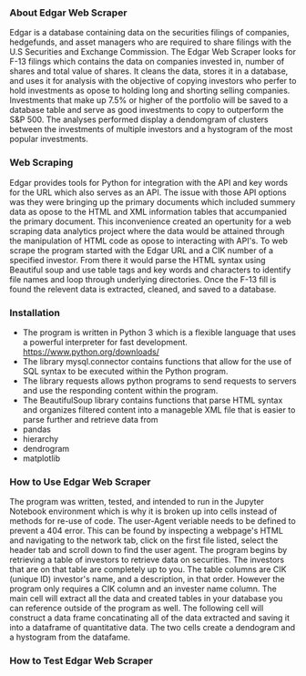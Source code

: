 ### About Edgar Web Scraper
Edgar is a database containing data on the securities filings of companies, hedgefunds, and asset managers who are required to share filings with the U.S Securities and Exchange Commission. The Edgar Web Scraper looks for F-13 filings which contains the data on companies invested in, number of shares and total value of shares. It cleans the data, stores it in a database, and uses it for analysis with the objective of copying investors who perfer to hold investments as opose to holding long and shorting selling companies. Investments that make up 7.5% or higher of the portfolio will be saved to a database table and serve as good investments to copy to outperform the S&P 500. The analyses performed display a dendomgram of clusters between the investments of multiple investors and a hystogram of the most popular investments.

### Web Scraping
Edgar provides tools for Python for integration with the API and key words for the URL which also serves as an API. The issue with those API options was they were bringing up the primary documents which included summery data as opose to the HTML and XML information tables that accumpanied the primary document. This inconvenience created an opertunity for a web scraping data analytics project where the data would be attained through the manipulation of HTML code as opose to interacting with API's. To web scrape the program started with the Edgar URL and a CIK number of a specified investor. From there it would parse the HTML syntax using Beautiful soup and use table tags and key words and characters to identify file names and loop through underlying directories. Once the F-13 fill is found  the relevent data is extracted, cleaned, and saved to a database.

### Installation
- The program is written in Python 3 which is a flexible language that uses a powerful interpreter for fast development. https://www.python.org/downloads/
- The library mysql.connector contains functions that allow for the use of SQL syntax to be executed within the Python program. 
- The library requests allows python programs to send requests to servers and use the responding content within the program.
- The BeautifulSoup library contains functions that parse HTML syntax and organizes filtered content into a manageble XML file that is easier to parse further and retrieve data from
- pandas
- hierarchy
- dendrogram
- matplotlib


### How to Use Edgar Web Scraper
The program was written, tested, and intended to run in the Jupyter Notebook environment which is why it is broken up into cells instead of methods for re-use of code. The user-Agent veriable needs to be defined to prevent a 404 error. This can be found by inspecting a webpage's HTML and navigating to the network tab, click on the first file listed, select the header tab and scroll down to find the user agent. The program begins by retrieving a table of investors to retrieve data on securities. The investors that are on that table are completely up to you. The table columns are CIK (unique ID) investor's name, and a description, in that order. However the program only requires a CIK column and an invester name column. The main cell will extract all the data and created tables in your database you can reference outside of the program as well. The following cell will construct a data frame concatinating all of the data extracted and saving it into a dataframe of quantitative data. The two cells create a dendogram and a hystogram from the datafame.

### How to Test Edgar Web Scraper
